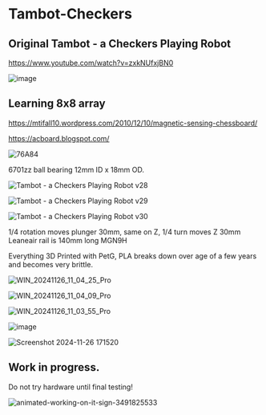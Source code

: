 # Tambot-Checkers

## Original  Tambot - a Checkers Playing Robot

https://www.youtube.com/watch?v=zxkNUfxjBN0

![image](https://github.com/user-attachments/assets/f56468e7-e4f6-462e-b151-ee6e465f00b9)

## Learning 8x8 array

https://mtifall10.wordpress.com/2010/12/10/magnetic-sensing-chessboard/

https://acboard.blogspot.com/

![76A84](https://github.com/user-attachments/assets/2b4fc4f1-77b5-45ac-8eb3-3bbd9fcf035a)

6701zz ball bearing  12mm ID x 18mm OD.

![Tambot - a Checkers Playing Robot v28](https://github.com/user-attachments/assets/63de65e1-0160-4ba2-acda-da160ee8f66e)

![Tambot - a Checkers Playing Robot v29](https://github.com/user-attachments/assets/7b083cb2-9aa9-4e30-b767-722ff640fbab)

![Tambot - a Checkers Playing Robot v30](https://github.com/user-attachments/assets/e2e69bf2-93f4-4463-8b0c-4cf8ea09e4d0)

1/4 rotation moves plunger 30mm, same on Z, 1/4 turn moves Z 30mm Leaneair rail is 140mm long MGN9H

Everything 3D Printed with PetG, PLA breaks down over age of a few years and becomes very brittle.

![WIN_20241126_11_04_25_Pro](https://github.com/user-attachments/assets/76276aee-783b-4b70-a93d-4e650af4e5bc)

![WIN_20241126_11_04_09_Pro](https://github.com/user-attachments/assets/a8fb9c96-d087-491b-8cec-4bf601f12a3a)

![WIN_20241126_11_03_55_Pro](https://github.com/user-attachments/assets/f75c1d10-d462-48e0-8279-db8821538c21)

![image](https://github.com/user-attachments/assets/71c34c79-c0f0-409c-8054-48c8e3283845)

![Screenshot 2024-11-26 171520](https://github.com/user-attachments/assets/83a11ca9-c96f-44fe-8251-7b7bafed61a5)










## Work in progress.

Do not try hardware until final testing!

![animated-working-on-it-sign-3491825533](https://github.com/user-attachments/assets/02749323-5cc3-4db3-9d08-796a1447c13e)
